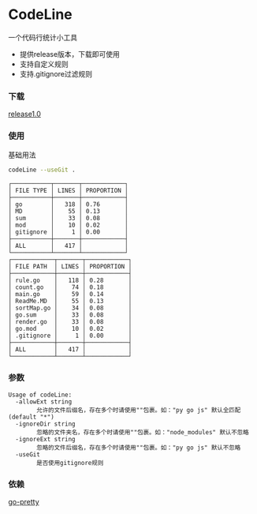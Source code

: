 # CodeLine 
一个代码行统计小工具
* 提供release版本，下载即可使用
* 支持自定义规则
* 支持.gitignore过滤规则

### 下载
[release1.0](https://github.com/xiaoosi/codeLine/releases/tag/v1.0)
### 使用
基础用法
```bash
codeLine --useGit .
```
```
┌───────────┬───────┬────────────┐
│ FILE TYPE │ LINES │ PROPORTION │
├───────────┼───────┼────────────┤
│ go        │   318 │ 0.76       │
│ MD        │    55 │ 0.13       │
│ sum       │    33 │ 0.08       │
│ mod       │    10 │ 0.02       │
│ gitignore │     1 │ 0.00       │
├───────────┼───────┼────────────┤
│ ALL       │   417 │            │
└───────────┴───────┴────────────┘
┌────────────┬───────┬────────────┐
│ FILE PATH  │ LINES │ PROPORTION │
├────────────┼───────┼────────────┤
│ rule.go    │   118 │ 0.28       │
│ count.go   │    74 │ 0.18       │
│ main.go    │    59 │ 0.14       │
│ ReadMe.MD  │    55 │ 0.13       │
│ sortMap.go │    34 │ 0.08       │
│ go.sum     │    33 │ 0.08       │
│ render.go  │    33 │ 0.08       │
│ go.mod     │    10 │ 0.02       │
│ .gitignore │     1 │ 0.00       │
├────────────┼───────┼────────────┤
│ ALL        │   417 │            │
└────────────┴───────┴────────────┘

```


### 参数
```
Usage of codeLine:
  -allowExt string
        允许的文件后缀名，存在多个时请使用""包裹。如："py go js" 默认全匹配 (default "*")
  -ignoreDir string
        忽略的文件夹名，存在多个时请使用""包裹。如："node_modules" 默认不忽略
  -ignoreExt string
        忽略的文件后缀名，存在多个时请使用""包裹。如："py go js" 默认不忽略
  -useGit
        是否使用gitignore规则

```

### 依赖
[go-pretty](https://github.com/jedib0t/go-pretty/tree/master/table)
